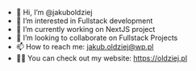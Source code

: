 - 👋 Hi, I’m @jakuboldziej
- 👀 I’m interested in Fullstack development
- 🌱 I’m currently working on NextJS project
- 💞️ I’m looking to collaborate on Fullstack Projects
- 📫 How to reach me: jakub.oldziej@wp.pl
- 🐱‍👤 You can check out my website: https://oldziej.pl
